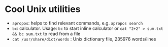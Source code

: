# Cool Unix utilities

- `apropos`: helps to find relevant commands, e.g. `apropos search`
- `bc`: calculator. Usage: `bc` to start inline calculator or `cat "2+2" > sum.txt && bc sum.txt` to read from a file
- `cat /usr/share/dict/words` : Unix dictionary file, 235976 words/lines
